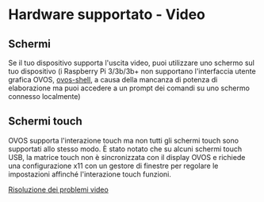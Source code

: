 # Hardware supportato - Video

## Schermi

Se il tuo dispositivo supporta l'uscita video, puoi utilizzare uno schermo sul tuo dispositivo (i Raspberry Pi 3/3b/3b+ non supportano l'interfaccia utente grafica OVOS, [ovos-shell](https://github.com/OpenVoiceOS/ovos-shell), a causa della mancanza di potenza di elaborazione ma puoi accedere a un prompt dei comandi su uno schermo connesso localmente)

## Schermi touch

OVOS supporta l'interazione touch ma non tutti gli schermi touch sono supportati allo stesso modo. È stato notato che su alcuni schermi touch USB, la matrice touch non è sincronizzata con il display OVOS e richiede una configurazione x11 con un gestore di finestre per regolare le impostazioni affinché l'interazione touch funzioni.

[Risoluzione dei problemi video](999-not-implemented)
